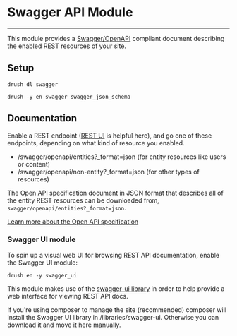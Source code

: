 # Swagger API Module
---

This module provides a [Swagger/OpenAPI](https://github.com/OAI/OpenAPI-Specification) compliant document describing the enabled REST resources of your site.

## Setup
```
drush dl swagger
```

```
drush -y en swagger swagger_json_schema
```

## Documentation
Enable a REST endpoint ([REST UI](https://www.drupal.org/project/restui) is helpful here), and go one of these endpoints, depending on what kind of resource you enabled.

* /swagger/openapi/entities?_format=json (for entity resources like users or content)
* /swagger/openapi/non-entity?_format=json (for other types of resources)


The Open API specification document in JSON format that describes all of the
entity REST resources can be downloaded from, `swagger/openapi/entities?_format=json`.

[Learn more about the Open API specification](https://github.com/OAI/OpenAPI-Specification)

### Swagger UI module
To spin up a visual web UI for browsing REST API documentation, enable the Swagger UI module:

```
drush en -y swagger_ui
```

This module makes use of the [swagger-ui library](https://github.com/swagger-api/swagger-ui) in order to help provide a web interface for viewing REST API docs.
 
If you're using composer to manage the site (recommended) composer will install the Swagger UI library in /libraries/swagger-ui. Otherwise you can download it and move it here manually.
